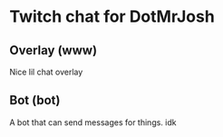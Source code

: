 # Twitch chat for DotMrJosh

## Overlay (www)

Nice lil chat overlay

## Bot (bot)

A bot that can send messages for things. idk
